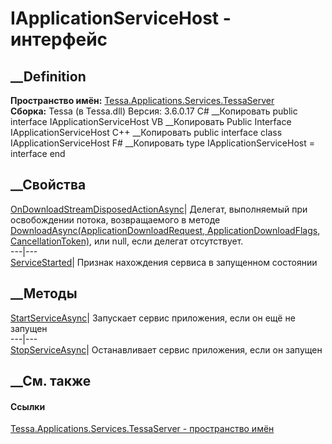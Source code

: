 # IApplicationServiceHost - интерфейс
##  __Definition
 **Пространство имён:**
[Tessa.Applications.Services.TessaServer](N_Tessa_Applications_Services_TessaServer.htm)  
 **Сборка:** Tessa (в Tessa.dll) Версия: 3.6.0.17
C# __Копировать
     public interface IApplicationServiceHost
VB __Копировать
     Public Interface IApplicationServiceHost
C++ __Копировать
     public interface class IApplicationServiceHost
F# __Копировать
     type IApplicationServiceHost = interface end
##  __Свойства
[OnDownloadStreamDisposedActionAsync](P_Tessa_Applications_Services_TessaServer_IApplicationServiceHost_OnDownloadStreamDisposedActionAsync.htm)|
Делегат, выполняемый при освобождении потока, возвращаемого в методе
[DownloadAsync(ApplicationDownloadRequest, ApplicationDownloadFlags,
CancellationToken)](M_Tessa_Applications_Services_TessaServer_IApplicationService_DownloadAsync.htm),
или null, если делегат отсутствует.  
---|---  
[ServiceStarted](P_Tessa_Applications_Services_TessaServer_IApplicationServiceHost_ServiceStarted.htm)|
Признак нахождения сервиса в запущенном состоянии  
## __Методы
[StartServiceAsync](M_Tessa_Applications_Services_TessaServer_IApplicationServiceHost_StartServiceAsync.htm)|
Запускает сервис приложения, если он ещё не запущен  
---|---  
[StopServiceAsync](M_Tessa_Applications_Services_TessaServer_IApplicationServiceHost_StopServiceAsync.htm)|
Останавливает сервис приложения, если он запущен  
## __См. также
#### Ссылки
[Tessa.Applications.Services.TessaServer - пространство
имён](N_Tessa_Applications_Services_TessaServer.htm)
